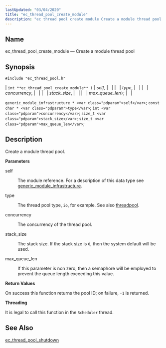 ```yaml
---
lastUpdated: "03/04/2020"
title: "ec_thread_pool_create_module"
description: "ec thread pool create module Create a module thread pool int ec thread pool create module self type concurrency stack size max queue len generic module infrastructure self const char type int concurrency size t stack size size t max queue len Create a module thread pool self The module..."
---
```


<a name="apis.ec_thread_pool_create_module"></a> 
## Name

ec_thread_pool_create_module — Create a module thread pool

## Synopsis

`#include "ec_thread_pool.h"`

| `int **ec_thread_pool_create_module** (` | <var class="pdparam">self</var>, |   |
|   | <var class="pdparam">type</var>, |   |
|   | <var class="pdparam">concurrency</var>, |   |
|   | <var class="pdparam">stack_size</var>, |   |
|   | <var class="pdparam">max_queue_len</var>`)`; |   |

`generic_module_infrastructure * <var class="pdparam">self</var>`;
`const char * <var class="pdparam">type</var>`;
`int <var class="pdparam">concurrency</var>`;
`size_t <var class="pdparam">stack_size</var>`;
`size_t <var class="pdparam">max_queue_len</var>`;<a name="idp63339232"></a> 
## Description

Create a module thread pool.

**<a name="idp63340448"></a> Parameters**

<dl class="variablelist">

<dt>self</dt>

<dd>

The module reference. For a description of this data type see [generic_module_infrastructure](/momentum/3/3-api/structs-generic-module-infrastructure).

</dd>

<dt>type</dt>

<dd>

The thread pool type, `io`, for example. See also [threadpool](/momentum/3/3-reference/3-reference-conf-ref-threadpool).

</dd>

<dt>concurrency</dt>

<dd>

The concurrency of the thread pool.

</dd>

<dt>stack_size</dt>

<dd>

The stack size. If the stack size is `0`, then the system default will be used.

</dd>

<dt>max_queue_len</dt>

<dd>

If this parameter is non zero, then a semaphore will be employed to prevent the queue length exceeding this value.

</dd>

</dl>

**<a name="idp63354064"></a> Return Values**

On success this function returns the pool ID; on failure, `-1` is returned.

**<a name="idp63355456"></a> Threading**

It is legal to call this function in the `Scheduler` thread.

<a name="idp63357312"></a> 
## See Also

[ec_thread_pool_shutdown](/momentum/3/3-api/apis-ec-thread-pool-shutdown)
